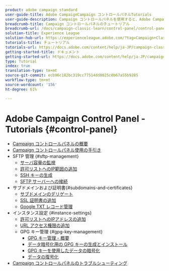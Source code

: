```yaml
---
product: adobe campaign standard
user-guide-title: Adobe CampaignCampaign コントロールパネルTutorials
user-guide-description: Campaign コントロールパネルを使用すると、Adobe Campaign管理者は、主要なアセットを監視し、インスタンス別や許可リストIPアドレス別のSFTPストレージの管理などの管理タスクを実行できます。
breadcrumb-title: Campaign コントロールパネルのチュートリアル
breadcrumb-url: /docs/campaign-classic-learn/control-panel/control-panel-overview.html
solution-title: Experience League
solution-hub-url: https://experienceleague.adobe.com/?tag=Campaign+Classic#recommended/solutions/campaign
tutorials-title: チュートリアル
tutorials-url: https://docs.adobe.com/content/help/ja-JP/campaign-classic-learn/tutorials/overview.html
getting-started-title: ドキュメント
getting-started-url: https://docs.adobe.com/content/help/ja-JP/campaign-classic/using/getting-started/starting-with-adobe-campaign/about-adobe-campaign-classic.html
type: Tutorial
index: true
translation-type: tm+mt
source-git-commit: ecb96c182bc319cc77514dd8025c0b67a55b9285
workflow-type: tm+mt
source-wordcount: '156'
ht-degree: 61%

---
```



# Adobe Campaign Control Panel - Tutorials {#control-panel}

+ [Campaign コントロールパネルの概要](/help/control-panel-tutorials/control-panel-overview.md)
+ [Campaign コントロールパネル使用の手引き](/help/control-panel-tutorials/getting-started-with-the-control-panel.md)
+ SFTP 管理 {#sftp-management}
   + [サーバ容量の監視](/help/control-panel-tutorials/sftp-management/monitoring-server-capacity.md)
   + [許可リストへのIP範囲の追加](/help/control-panel-tutorials/sftp-management/adding-ip-range-to-allow-list.md)
   + [SSH キーの生成](/help/control-panel-tutorials/sftp-management/generate-ssh-key.md)
   + [SFTP サーバーへの接続](/help/control-panel-tutorials/sftp-management/connect-to-sftp-server.md)
+ サブドメインおよび証明書{#subdomains-and-certificates}
   + [サブドメインのデリゲート](/help/control-panel-tutorials/subdomains-and-certificates/subdomain-delegation.md)
   + [SSL 証明書の追加](/help/control-panel-tutorials/subdomains-and-certificates/adding-ssl-certificates.md)
   + [Google TXT レコード管理](/help/control-panel-tutorials/subdomains-and-certificates/google-txt-record-management.md)
+ インスタンス設定 {#instance-settings}
   + [許可リストへのIPアドレスの追加](/help/control-panel-tutorials/instance-settings/ip-allow-listing.md)
   + [URL アクセス権限の追加](/help/control-panel-tutorials/instance-settings/adding-url-permissions.md)
   + GPG キー管理 {#gpg-key-management}
      + [GPG キー管理 - 概要](/help/control-panel-tutorials/instance-settings/gpg-key-management/gpg-key-management-overview.md)
      + [データ暗号化用の GPG キーの生成とインストール](/help/control-panel-tutorials/instance-settings/gpg-key-management/generating-and-installing-gpg-keys-for-data-encryption.md)
      + [GPG キーを使用したデータの暗号化](/help/control-panel-tutorials/instance-settings/gpg-key-management/using-a-gpg-key-to-encrypt-data.md)
      + [データの復号化](/help/control-panel-tutorials/instance-settings/gpg-key-management/decrypting-data.md)
+ [Campaign コントロールパネルのトラブルシューティング](/help/control-panel-tutorials/trouble-shooting.md)

